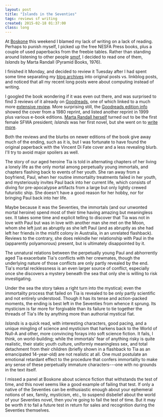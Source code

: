```yaml
---
layout: post
title: "Islands in the Seventies"
tags: reviews sf writing
created: 2015-02-18 01:37:00
class: long
---
```

At [Boskone](http://www.nesfa.org/boskone/) this weekend I blamed my lack of writing on a lack of reading.  Perhaps to punish myself, I picked up the free NESFA Press books, plus a couple of used paperbacks from the freebie tables.  Rather than standing around listening to other people [smof](http://www.jessesword.com/sf/view/1030), I decided to read one of them, *Islands* by Marta Randall (Pyramid Books, 1976).

I finished it Monday, and decided to review it Tuesday after I had spent some time separating my [blog archives](/blog/archive.html) into original posts vs. linkblog posts, and noticed that all my recent long posts were about computing instead of writing.

I googled the book wondering if it was even out there, and was surprised to find 3 reviews of it already on [Goodreads](http://www.goodreads.com/book/show/3034094-islands), one of which linked to a much more [extensive review](https://sfmistressworks.wordpress.com/2012/04/27/islands-marta-randall/).  More surprising still, the [Goodreads edition info](http://www.goodreads.com/work/editions/3064691-islands) showed the cover from a 1980 reprint, and listed another reprint in 1999 plus various e-book editions.  [Marta Randall herself](http://en.wikipedia.org/wiki/Marta_Randall) turned out to be the first female SFWA president; *Islands* was her first novel, but she went on to [write more](http://www.scripsit.com/BIBLIO.htm).

Both the reviews and the blurbs on newer editions of the book give away much of the ending, such as it is, but I was fortunate to have found the original paperback with the Vincent Di Fate cover and a less revealing blurb.  I'll try to avoid major spoilers as well.

The story of our aged heroine Tia is told in alternating chapters of her living a lonely life as the only mortal among perpetually young immortals, and chapters flashing back to events of her youth.  She ran away from a boyfriend, Paul, when her routine immortality treatments failed in her youth, and mysteriously invites Paul back into her current life, which consists of diving for pre-apocalypse artifacts from a large but only lightly crewed futuristic ship.  She doesn't have a good reason for her hobby, nor for bringing Paul back into her life.

Maybe because it was the Seventies, the immortals (and our unwonted mortal heroine) spend most of their time having amazing but meaningless sex.  It takes some time and explicit telling to discover that Tia was not in love with Paul but was in love with another man she met on the Moon, whom she left just as abruptly as she left Paul (and as abruptly as she had left her friends in the misfit colony in Australia, in an unrelated flashback).  Reviews to the contrary, she does rekindle her relationship with Paul in the (apparently polyamorous) present, but is ultimately disappointed by it.

The unnatural relations between the perpetually young Paul and abhorrently aged Tia exacerbate Tia's conflicts with her crewmates, though the underlying nature of those conflicts are only partly revealed by the end.  Tia's mortal recklessness is an even larger source of conflict, especially once she discovers a mystery beneath the sea that only she is willing to risk investigating.

Under the sea the story takes a right turn into the mystical; even the immortality process that failed on Tia is revealed to be only partly scientific and not entirely understood.  Though it has its tense and action-packed moments, the ending is best left in the Seventies from whence it sprung.  Its mysticism is far more for forgivable than its failure to tie together the threads of Tia's life by anything more than authorial mystical fiat.

*Islands* is a quick read, with interesting characters, good pacing, and a unique mingling of science and mysticism that harkens back to the World of Null-A and other, more convincing forays into soft science fiction.  It fails, I think, on world-building; while the immortals' fear of anything risky is quite realistic, their static youth culture, uniformly meaningless sex, and total detachment from their children (briefly shown in a flashback to Tia as an emancipated 14-year-old) are not realistic at all.  One must postulate an emotional retardant effect to the procedure that confers immortality to make any sense of these perpetually immature characters---one with no grounds in the text itself.

I missed a panel at Boskone about science fiction that withstands the test of time, and this novel seems like a good example of failing that test.  If only a native of the Seventies can be enthusiastic enough about your ephemeral notions of sex, family, mysticism, etc., to suspend disbelief about the world of your Seventies novel, then you're going to fail the test of time.  But it may be worth it to fail a future test in return for sales and recognition during the Seventies themselves.
